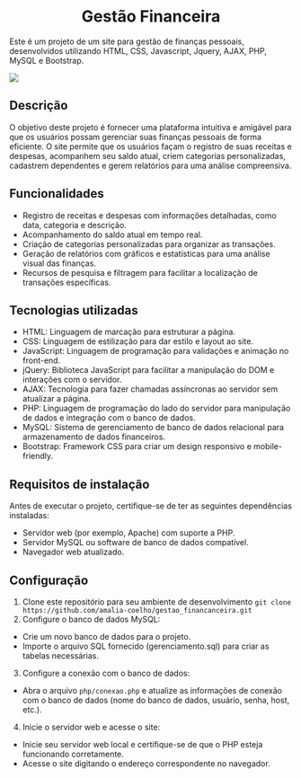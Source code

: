 <h1 align="center">Gestão Financeira</h1>

Este é um projeto de um site para gestão de finanças pessoais, desenvolvidos utilizando HTML, CSS, Javascript, Jquery, AJAX, PHP, MySQL e Bootstrap.

<img src="https://img.shields.io/badge/license-MIT-green?style=for-the-badge"/>

## Descrição

O objetivo deste projeto é fornecer uma plataforma intuitiva e amigável para que os usuários possam gerenciar suas finanças pessoais de forma eficiente. O site permite que os usuários façam o registro de suas receitas e despesas, acompanhem seu saldo atual, criem categorias personalizadas, cadastrem dependentes e gerem relatórios para uma análise compreensiva.

## Funcionalidades

- Registro de receitas e despesas com informações detalhadas, como data, categoria e descrição.
- Acompanhamento do saldo atual em tempo real.
- Criação de categorias personalizadas para organizar as transações.
- Geração de relatórios com gráficos e estatísticas para uma análise visual das finanças.
- Recursos de pesquisa e filtragem para facilitar a localização de transações específicas.

## Tecnologias utilizadas
- HTML: Linguagem de marcação para estruturar a página.
- CSS: Linguagem de estilização para dar estilo e layout ao site.
- JavaScript: Linguagem de programação para validações e animação no front-end.
- jQuery: Biblioteca JavaScript para facilitar a manipulação do DOM e interações com o servidor.
- AJAX: Tecnologia para fazer chamadas assíncronas ao servidor sem atualizar a página.
- PHP: Linguagem de programação do lado do servidor para manipulação de dados e integração com o banco de dados.
- MySQL: Sistema de gerenciamento de banco de dados relacional para armazenamento de dados financeiros.
- Bootstrap: Framework CSS para criar um design responsivo e mobile-friendly.

## Requisitos de instalação

Antes de executar o projeto, certifique-se de ter as seguintes dependências instaladas:

- Servidor web (por exemplo, Apache) com suporte a PHP.
- Servidor MySQL ou software de banco de dados compatível.
- Navegador web atualizado.

## Configuração

1. Clone este repositório para seu ambiente de desenvolvimento
  `git clone https://github.com/amalia-coelho/gestao_financanceira.git`
2. Configure o banco de dados MySQL:
- Crie um novo banco de dados para o projeto.
- Importe o arquivo SQL fornecido (gerenciamento.sql) para criar as tabelas necessárias.
3. Configure a conexão com o banco de dados:
- Abra o arquivo `php/conexao.php` e atualize as informações de conexão com o banco de dados (nome do banco de dados, usuário, senha, host, etc.).
4. Inicie o servidor web e acesse o site:
- Inicie seu servidor web local e certifique-se de que o PHP esteja funcionando corretamente.
- Acesse o site digitando o endereço correspondente no navegador.

